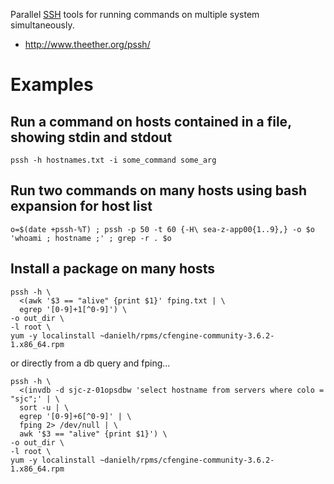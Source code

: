 Parallel [SSH](SSH "wikilink") tools for running commands on multiple system simultaneously.

- <http://www.theether.org/pssh/>

# Examples

## Run a command on hosts contained in a file, showing stdin and stdout

```
pssh -h hostnames.txt -i some_command some_arg
```

## Run two commands on many hosts using bash expansion for host list

```
o=$(date +pssh-%T) ; pssh -p 50 -t 60 {-H\ sea-z-app00{1..9},} -o $o 'whoami ; hostname ;' ; grep -r . $o
```

## Install a package on many hosts

```
pssh -h \
  <(awk '$3 == "alive" {print $1}' fping.txt | \
  egrep '[0-9]+1[^0-9]') \
-o out_dir \
-l root \
yum -y localinstall ~danielh/rpms/cfengine-community-3.6.2-1.x86_64.rpm
```

or directly from a db query and fping...

```
pssh -h \
  <(invdb -d sjc-z-01opsdbw 'select hostname from servers where colo = "sjc";' | \
  sort -u | \
  egrep '[0-9]+6[^0-9]' | \
  fping 2> /dev/null | \
  awk '$3 == "alive" {print $1}') \
-o out_dir \
-l root \
yum -y localinstall ~danielh/rpms/cfengine-community-3.6.2-1.x86_64.rpm
```

